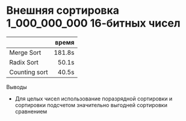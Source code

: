 # Внешняя сортировка 1_000_000_000 16-битных чисел

||время|
|---|---:|
|Merge Sort|181.8s|
|Radix Sort|50.1s|
|Counting sort|40.5s|

Выводы
- Для целых чисел использование поразрядной сортировки и сортировки
  подсчетом значительно выгодней сортировки сравнением
